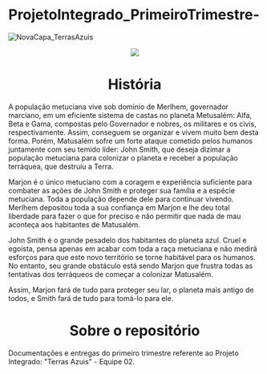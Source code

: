# ProjetoIntegrado_PrimeiroTrimestre-

![NovaCapa_TerrasAzuis](https://user-images.githubusercontent.com/99450994/166128614-1a606e75-b588-43e8-a261-2959b0e3af56.png)


<p align="center">
<img src="http://img.shields.io/static/v1?label=STATUS&message=EM%20DESENVOLVIMENTO&color=GREEN&style=for-the-badge"/>
</p>

<h1 align="center"> História </h1>

A população metuciana vive sob domínio de Merlhem, governador marciano, em um eficiente
sistema de castas no planeta Metusalém: Alfa, Beta e Gama, compostas pelo Governador e nobres, os militares e
os civis, respectivamente. Assim, conseguem se organizar e vivem muito bem desta forma.
Porém, Matusalém sofre um forte ataque cometido pelos humanos juntamente com seu temido
líder: John Smith, que deseja dizimar a população metuciana para colonizar o planeta e
receber a população terráquea, que destruiu a Terra.

Marjon é o único metuciano com a coragem e experiência suficiente para combater as ações
de John Smith e proteger sua família e a espécie metuciana. Toda a população depende dele
para continuar vivendo. Merlhem depositou toda a sua confiança em Marjon e lhe deu total
liberdade para fazer o que for preciso e não permitir que nada de mau aconteça aos
habitantes de Matusalém.

John Smith é o grande pesadelo dos habitantes do planeta azul. Cruel e egoísta,
pensa apenas em acabar com toda a raça metuciana e não medirá esforços para que este
novo território se torne habitável para os humanos. No entanto, seu grande obstáculo está
sendo Marjon que frustra todas as tentativas dos terráqueos de começar a colonizar Matusalém.

Assim, Marjon fará de tudo para proteger seu lar, o planeta mais antigo de todos, e Smith fará de tudo para tomá-lo para ele.





<h1 align="center">Sobre o repositório</h1>


Documentações e entregas do primeiro trimestre referente ao Projeto Integrado: "Terras Azuis" - Equipe 02.  
